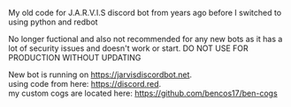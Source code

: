 My old code for J.A.R.V.I.S discord bot from years ago before I switched to using python and redbot 

No longer fuctional and also not recommended for any new bots as it has a lot of security issues and doesn't work or start.
DO NOT USE FOR PRODUCTION WITHOUT UPDATING 

New bot is running on
https://jarvisdiscordbot.net.     
using code from here:
https://discord.red.         
my custom cogs are located here: 
https://github.com/bencos17/ben-cogs 
